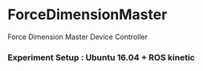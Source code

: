 # ForceDimensionMaster

Force Dimension Master Device Controller
### Experiment Setup : Ubuntu 16.04 + ROS kinetic

